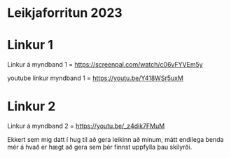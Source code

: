 # Leikjaforritun 2023

# **Linkur 1**
Linkur á myndband 1 = https://screenpal.com/watch/c06vFYVEm5y 

youtube linkur myndband 1 = https://youtu.be/Y418WSr5uxM

# Linkur 2
Linkur á myndband 2 = https://youtu.be/_z4dik7FMuM

Ekkert sem mig datt í hug til að gera leikinn að mínum, mátt endilega benda mér á hvað er hægt að gera sem þér finnst uppfylla þau skilyrði.
